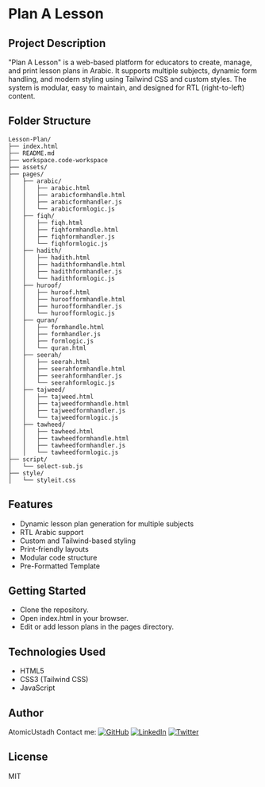 # Plan A Lesson

## Project Description
"Plan A Lesson" is a web-based platform for educators to create, manage, and print lesson plans in Arabic. It supports multiple subjects, dynamic form handling, and modern styling using Tailwind CSS and custom styles. The system is modular, easy to maintain, and designed for RTL (right-to-left) content.

## Folder Structure
```
Lesson-Plan/
├── index.html
├── README.md
├── workspace.code-workspace
├── assets/
├── pages/
│   ├── arabic/
│   │   ├── arabic.html
│   │   ├── arabicformhandle.html
│   │   ├── arabicformhandler.js
│   │   └── arabicformlogic.js
│   ├── fiqh/
│   │   ├── fiqh.html
│   │   ├── fiqhformhandle.html
│   │   ├── fiqhformhandler.js
│   │   └── fiqhformlogic.js
│   ├── hadith/
│   │   ├── hadith.html
│   │   ├── hadithformhandle.html
│   │   ├── hadithformhandler.js
│   │   └── hadithformlogic.js
│   ├── huroof/
│   │   ├── huroof.html
│   │   ├── huroofformhandle.html
│   │   ├── huroofformhandler.js
│   │   └── huroofformlogic.js
│   ├── quran/
│   │   ├── formhandle.html
│   │   ├── formhandler.js
│   │   ├── formlogic.js
│   │   └── quran.html
│   ├── seerah/
│   │   ├── seerah.html
│   │   ├── seerahformhandle.html
│   │   ├── seerahformhandler.js
│   │   └── seerahformlogic.js
│   ├── tajweed/
│   │   ├── tajweed.html
│   │   ├── tajweedformhandle.html
│   │   ├── tajweedformhandler.js
│   │   └── tajweedformlogic.js
│   ├── tawheed/
│   │   ├── tawheed.html
│   │   ├── tawheedformhandle.html
│   │   ├── tawheedformhandler.js
│   │   └── tawheedformlogic.js
├── script/
│   └── select-sub.js
├── style/
│   └── styleit.css

```
## Features
- Dynamic lesson plan generation for multiple subjects
- RTL Arabic support
- Custom and Tailwind-based styling
- Print-friendly layouts
- Modular code structure
- Pre-Formatted Template

## Getting Started
- Clone the repository.
- Open index.html in your browser.
- Edit or add lesson plans in the pages directory.

## Technologies Used
- HTML5
- CSS3 (Tailwind CSS)
- JavaScript

## Author
AtomicUstadh
Contact me:
[![GitHub](https://img.shields.io/badge/GitHub-100000?style=for-the-badge&logo=github&logoColor=white)](https://github.com/atomic-ustadh)
[![LinkedIn](https://img.shields.io/badge/LinkedIn-0077B5?style=for-the-badge&logo=linkedin&logoColor=white)](https://linkedin.com/in/atomic-ustadh)
[![Twitter](https://img.shields.io/badge/Twitter-1DA1F2?style=for-the-badge&logo=twitter&logoColor=white)](https://x.com/atomicustadh)




## License
MIT




